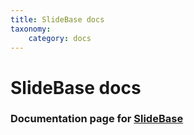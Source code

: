 ```yaml
---
title: SlideBase docs
taxonomy:
	category: docs
---
```


# SlideBase docs

### Documentation page for [SlideBase](http://slidebase.binf.ku.dk)

